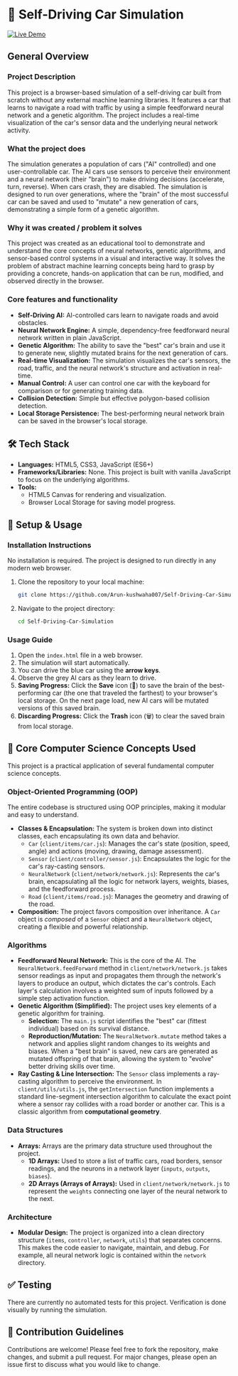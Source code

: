 # 📘 Self-Driving Car Simulation

[![Live Demo](https://img.shields.io/badge/Live_Demo-Visit_Here-brightgreen?style=for-the-badge&logo=github)](https://self-driving-car-simulation-five.vercel.app/)

## General Overview

### Project Description

This project is a browser-based simulation of a self-driving car built from scratch without any external machine learning libraries. It features a car that learns to navigate a road with traffic by using a simple feedforward neural network and a genetic algorithm. The project includes a real-time visualization of the car's sensor data and the underlying neural network activity.

### What the project does

The simulation generates a population of cars ("AI" controlled) and one user-controllable car. The AI cars use sensors to perceive their environment and a neural network (their "brain") to make driving decisions (accelerate, turn, reverse). When cars crash, they are disabled. The simulation is designed to run over generations, where the "brain" of the most successful car can be saved and used to "mutate" a new generation of cars, demonstrating a simple form of a genetic algorithm.

### Why it was created / problem it solves

This project was created as an educational tool to demonstrate and understand the core concepts of neural networks, genetic algorithms, and sensor-based control systems in a visual and interactive way. It solves the problem of abstract machine learning concepts being hard to grasp by providing a concrete, hands-on application that can be run, modified, and observed directly in the browser.

### Core features and functionality

*   **Self-Driving AI:** AI-controlled cars learn to navigate roads and avoid obstacles.
*   **Neural Network Engine:** A simple, dependency-free feedforward neural network written in plain JavaScript.
*   **Genetic Algorithm:** The ability to save the "best" car's brain and use it to generate new, slightly mutated brains for the next generation of cars.
*   **Real-time Visualization:** The simulation visualizes the car's sensors, the road, traffic, and the neural network's structure and activation in real-time.
*   **Manual Control:** A user can control one car with the keyboard for comparison or for generating training data.
*   **Collision Detection:** Simple but effective polygon-based collision detection.
*   **Local Storage Persistence:** The best-performing neural network brain can be saved in the browser's local storage.

## 🛠️ Tech Stack

*   **Languages:** HTML5, CSS3, JavaScript (ES6+)
*   **Frameworks/Libraries:** None. This project is built with vanilla JavaScript to focus on the underlying algorithms.
*   **Tools:**
    *   HTML5 Canvas for rendering and visualization.
    *   Browser Local Storage for saving model progress.

## 📂 Setup & Usage

### Installation Instructions

No installation is required. The project is designed to run directly in any modern web browser.

1.  Clone the repository to your local machine:
    ```bash
    git clone https://github.com/Arun-kushwaha007/Self-Driving-Car-Simulation/
    ```
2.  Navigate to the project directory:
    ```bash
    cd Self-Driving-Car-Simulation
    ```

### Usage Guide

1.  Open the `index.html` file in a web browser.
2.  The simulation will start automatically.
3.  You can drive the blue car using the **arrow keys**.
4.  Observe the grey AI cars as they learn to drive.
5.  **Saving Progress:** Click the **Save** icon (💾) to save the brain of the best-performing car (the one that traveled the farthest) to your browser's local storage. On the next page load, new AI cars will be mutated versions of this saved brain.
6.  **Discarding Progress:** Click the **Trash** icon (🗑️) to clear the saved brain from local storage.

## 🧠 Core Computer Science Concepts Used

This project is a practical application of several fundamental computer science concepts.

### Object-Oriented Programming (OOP)

The entire codebase is structured using OOP principles, making it modular and easy to understand.

*   **Classes & Encapsulation:** The system is broken down into distinct classes, each encapsulating its own data and behavior.
    *   `Car` (`client/items/car.js`): Manages the car's state (position, speed, angle) and actions (moving, drawing, damage assessment).
    *   `Sensor` (`client/controller/sensor.js`): Encapsulates the logic for the car's ray-casting sensors.
    *   `NeuralNetwork` (`client/network/network.js`): Represents the car's brain, encapsulating all the logic for network layers, weights, biases, and the feedforward process.
    *   `Road` (`client/items/road.js`): Manages the geometry and drawing of the road.
*   **Composition:** The project favors composition over inheritance. A `Car` object is *composed* of a `Sensor` object and a `NeuralNetwork` object, creating a flexible and powerful relationship.

### Algorithms

*   **Feedforward Neural Network:** This is the core of the AI. The `NeuralNetwork.feedForward` method in `client/network/network.js` takes sensor readings as input and propagates them through the network's layers to produce an output, which dictates the car's controls. Each layer's calculation involves a weighted sum of inputs followed by a simple step activation function.
*   **Genetic Algorithm (Simplified):** The project uses key elements of a genetic algorithm for training.
    *   **Selection:** The `main.js` script identifies the "best" car (fittest individual) based on its survival distance.
    *   **Reproduction/Mutation:** The `NeuralNetwork.mutate` method takes a network and applies slight random changes to its weights and biases. When a "best brain" is saved, new cars are generated as mutated offspring of that brain, allowing the system to "evolve" better driving skills over time.
*   **Ray Casting & Line Intersection:** The `Sensor` class implements a ray-casting algorithm to perceive the environment. In `client/utils/utils.js`, the `getIntersection` function implements a standard line-segment intersection algorithm to calculate the exact point where a sensor ray collides with a road border or another car. This is a classic algorithm from **computational geometry**.

### Data Structures

*   **Arrays:** Arrays are the primary data structure used throughout the project.
    *   **1D Arrays:** Used to store a list of traffic cars, road borders, sensor readings, and the neurons in a network layer (`inputs`, `outputs`, `biases`).
    *   **2D Arrays (Arrays of Arrays):** Used in `client/network/network.js` to represent the `weights` connecting one layer of the neural network to the next.

### Architecture

*   **Modular Design:** The project is organized into a clean directory structure (`items`, `controller`, `network`, `utils`) that separates concerns. This makes the code easier to navigate, maintain, and debug. For example, all neural network logic is contained within the `network` directory.

## ✅ Testing

There are currently no automated tests for this project. Verification is done visually by running the simulation.

## 🤝 Contribution Guidelines

Contributions are welcome! Please feel free to fork the repository, make changes, and submit a pull request. For major changes, please open an issue first to discuss what you would like to change.

<!-- ## 📄 License -->

<!-- This project is licensed under the MIT License. See the `LICENSE` file for details. -->
